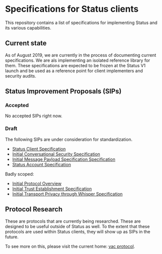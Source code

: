 # Specifications for Status clients

This repository contains a list of specifications for implementing Status and
its various capabilities.

## Current state

As of August 2019, we are currently in the process of documenting current
specifications. We are als implementing an isolated reference library for them.
These specifications are expected to be frozen at the Status V1 launch and be
used as a reference point for client implementers and security audits.

## Status Improvement Proposals (SIPs)

### Accepted

No accepted SIPs right now.

### Draft

The following SIPs are under consideration for standardization.

- [Status Client Specification](status-spec.md)
- [Initial Conversational Security Specification](x6.md)
- [Initial Message Payload Specification Specification](status-payloads-spec.md)
- [Status Account Specification](status-account-spec.md)

Badly scoped:

- [Initial Protocol Overview](x4.md)
- [Initial Trust Establishment Specification](x5.md)
- [Initial Transport Privacy through Whisper Specification](x7.md)

## Protocol Research

These are protocols that are currently being researched. These are designed to
be useful outside of Status as well. To the extent that these protocols are used
within Status clients, they will show up as SIPs in the future.

To see more on this, please visit the current home: [vac
protocol](https://specs.vac.dev).
